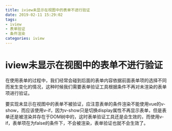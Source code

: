 ```yaml
---
title: iview未显示在视图中的表单不进行验证
date: 2019-02-11 15:29:02
tags:
- iview
- 表单验证
- 条件渲染
categories: iview
---
```


# iview未显示在视图中的表单不进行验证

在使用表单的过程中，我们经常会碰到后面的表单内容依据前面表单项的选择不同而发生变化的情况，这种时候我们需要表单验证工具根据条件不再对未渲染的表单项进行验证。

要实现未显示在视图中的表单不被验证，应注意表单的条件渲染不能使用vue的v-show，而应该使用v-if，因为v-show只是切换display属性不再显示表单，但是表单还是被渲染并存在于DOM树中的，这时表单验证工具还是会生效的，而使用v-if，表单项在为false的条件下，不会被渲染，表单验证也就不会生效了。